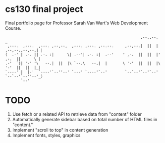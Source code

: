 # cs130 final project

Final portfolio page for Professor Sarah Van Wart's Web Development Course.

```                                                                                      
                                                             ,--.,--.                _ 
 ,---.  ,---.  ,---. ,--,--,  ,---. ,---. ,--.--.     ,--,--.|  ||  | ,--,--.,--,--,| | 
(  .-' | .-. || .-. :|      \| .--'| .-. :|  .--'    ' ,-.  ||  ||  |' ,-.  ||      \ |
.-'  `)| '-' '\   --.|  ||  |\ `--.\   --.|  |       \ '-'  ||  ||  |\ '-'  ||  ||  |_|
`----' |  |-'  `----'`--''--' `---' `----'`--'        `--`--'`--'`--' `--`--'`--''--'_)
       `--'                                                                           
```

# TODO

1. Use fetch or a related API to retrieve data from "content" folder
2. Automatically generate sidebar based on total number of HTML files in "content."
3. Implement "scroll to top" in content generation
4. Implement fonts, styles, graphics